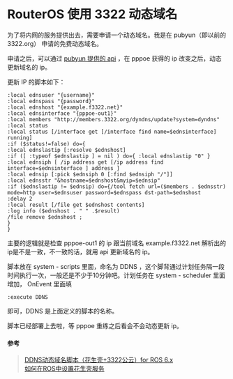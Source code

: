 # RouterOS 使用 3322 动态域名

为了将内网的服务提供出去，需要申请一个动态域名。我是在 pubyun（即以前的 3322.org） 申请的免费动态域名。    

申请之后，可以通过 [pubyun 提供的 api](http://www.pubyun.com/wiki/%E5%B8%AE%E5%8A%A9:api) ，在 pppoe 获得的 ip 改变之后，动态更新域名的 ip。    

更新 IP 的脚本如下：
```
:local ednsuser "{username}"
:local ednspass "{password}"
:local ednshost "{example.f3322.net}"
:local ednsinterface "{pppoe-out1}"
:local members "http://members.3322.org/dyndns/update?system=dyndns"
:local status
:local status [/interface get [/interface find name=$ednsinterface] running]
:if ($status!=false) do={
:local ednslastip [:resolve $ednshost]
:if ([ :typeof $ednslastip ] = nil ) do={ :local ednslastip "0" }
:local ednsiph [ /ip address get [/ip address find interface=$ednsinterface ] address ]
:local ednsip [:pick $ednsiph 0 [:find $ednsiph "/"]]
:local ednsstr "&hostname=$ednshost&myip=$ednsip"
:if ($ednslastip != $ednsip) do={/tool fetch url=($members . $ednsstr) mode=http user=$ednsuser password=$ednspass dst-path=$ednshost
:delay 2
:local result [/file get $ednshost contents]
:log info ($ednshost . " " .$result)
/file remove $ednshost ;
}
}
```
主要的逻辑就是检查 pppoe-out1 的 ip 跟当前域名 example.f3322.net 解析出的ip是不是一致，不一致的话，就用 api 更新域名的 ip。  

脚本放在 system - scripts 里面，命名为 DDNS ，这个脚背通过计划任务隔一段时间执行一次，一般还是不少于10分钟吧。计划任务在 system - scheduler 里面增加， OnEvent 里面填
```
:execute DDNS
```
即可，DDNS 是上面定义的脚本的名称。  


脚本已经部署上去啦，等 pppoe 重练之后看会不会动态更新 ip。

#### 参考
> [DDNS动态域名脚本（花生壳+3322公云）for ROS 6.x](http://www.roszj.com/526.html)  
> [如何在ROS中设置花生壳服务](http://service.oray.com/question/869.html)